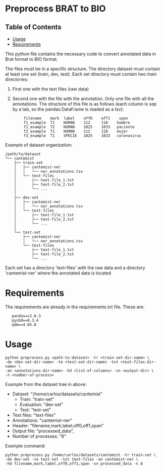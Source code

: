 # Preprocess BRAT to BIO

## Table of Contents

- [Usage](#usage)
- [Requirements](#requirements)

This python file contains the necessary code to convert annotated data in Brat format to BIO format.

The files must be in a specific structure. The directory dataset must contain at least one set (train, dev, test).
Each set directory must contain two main directories:
1. First one with the text files (raw data)
2. Second one with the file with the annotation. Only one file with all the annotations. The structure of this file
       is as follows (each column is sep by a tab, so the pandas.DataFrame is readed as a tsv):

            filename    mark  label    off0    off1    span
            f1_example  T1	  HUMAN    112     118	  hombre
            f1_example  T2	  HUMAN    1025    1033	  paciente
            f2_example  T1	  HUMAN    112     118	  mujer
            f3_example  T1	  SPECIE   1025    1033	  coronavirus

Example of dataset organization:

    /path/to/dataset
    └── cantemist
        ├── train-set
        │   ├── cantemist-ner
        │   │   └── ner_annotations.tsv
        │   └── text-files
        │       ├── text-file_1.txt
        │       ├── text-file_2.txt
        │       └── ...
        │
        ├── dev-set
        │   ├── cantemist-ner
        │   │   └── ner_annotations.tsv
        │   └── text-files
        │       ├── text-file_1.txt
        │       ├── text-file_2.txt
        │       └── ...
        │
        └── test-set
            ├── cantemist-ner
            │   └── ner_annotations.tsv
            └── text-files
                ├── text-file_1.txt
                ├── text-file_2.txt
                └── ...

Each set has a directory 'text-files' with the raw data and a directory 'cantemist-ner' where the annotated data is
located

# Requirements

The requirements are already in the requirements.txt file. These are:

       pandas==2.0.3
       pysbd==0.3.4
       qdm==4.65.0


# Usage

    python preprocess.py <path-to-dataset> -tr <train-set-dir-name> \
    -de <dev-set-dir-name> -te <test-set-dir-name> -txt <text-files-dir-name> \
    -an <annotations-dir-name> -hd <list-of-columns> -sn <output-dir> \
    -n <number-of-process>

Example from the dataset tree in above:

- Dataset: "/home/carlos/datasets/cantemist"
    - Train: "train-set"
    - Evaluation: "dev-set"
    - Test: "test-set"
- Text files: "text-files"
- Annotations: "cantemist-ner"
- Header: "filename,mark,label,off0,off1,span"
- Output file: "processed_data",
- Number of processes: "8"

Example command:

    python preprocess.py /home/carlos/datasets/cantemist -tr train-set \
    -de dev-set -te test-set -txt text-files -an cantemist-ner \
    -hd filename,mark,label,off0,off1,span -sn processed_data -n 8


